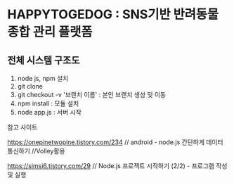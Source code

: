 # HAPPYTOGEDOG : SNS기반 반려동물 종합 관리 플랫폼

## 전체 시스템 구조도

1. node js, npm 설치
2. git clone
3. git checkout -v '브랜치 이름'  :  본인 브랜치 생성 및 이동
3. npm install  :  모듈 설치
4. node app.js   :  서버 시작

참고 사이트

https://onepinetwopine.tistory.com/234    // android - node.js 간단하게 데이터 통신하기 //Volley활용

https://simsi6.tistory.com/29             // Node.js 프로젝트 시작하기 (2/2) - 프로그램 작성 및 실행

